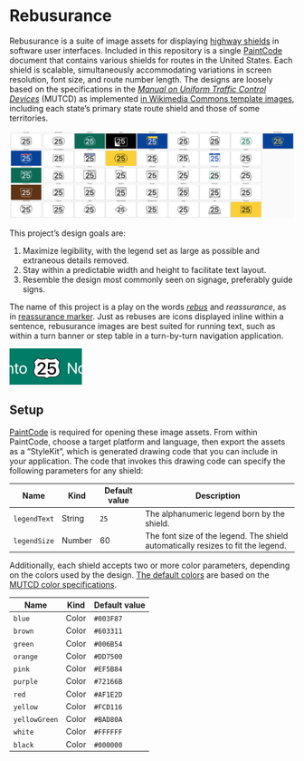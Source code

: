 # Rebusurance

Rebusurance is a suite of image assets for displaying [highway shields](https://en.wikipedia.org/wiki/Highway_shield) in software user interfaces. Included in this repository is a single [PaintCode](https://www.paintcodeapp.com/) document that contains various shields for routes in the United States. Each shield is scalable, simultaneously accommodating variations in screen resolution, font size, and route number length. The designs are loosely based on the specifications in the _[Manual on Uniform Traffic Control Devices](https://en.wikipedia.org/wiki/Manual_on_Uniform_Traffic_Control_Devices)_ (MUTCD) as implemented [in Wikimedia Commons template images](https://commons.wikimedia.org/wiki/Category:Highway_shield_templates), including each state’s primary state route shield and those of some territories.

![](img/canvas.png)

This project’s design goals are:

1. Maximize legibility, with the legend set as large as possible and extraneous details removed.
1. Stay within a predictable width and height to facilitate text layout.
1. Resemble the design most commonly seen on signage, preferably guide signs.

The name of this project is a play on the words _[rebus](https://en.wikipedia.org/wiki/Rebus)_ and _reassurance_, as in [reassurance marker](https://en.wikipedia.org/wiki/Reassurance_marker). Just as rebuses are icons displayed inline within a sentence, rebusurance images are best suited for running text, such as within a turn banner or step table in a turn-by-turn navigation application.

<img src="img/inline-example.png" width="128" alt="">

## Setup

[PaintCode](https://www.paintcodeapp.com/) is required for opening these image assets. From within PaintCode, choose a target platform and language, then export the assets as a “StyleKit”, which is generated drawing code that you can include in your application. The code that invokes this drawing code can specify the following parameters for any shield:

Name | Kind | Default value | Description
----|----|----|----
`legendText` | String | `25` | The alphanumeric legend born by the shield.
`legendSize` | Number | 60 | The font size of the legend. The shield automatically resizes to fit the legend.

Additionally, each shield accepts two or more color parameters, depending on the colors used by the design. [The default colors](https://commons.wikimedia.org/wiki/Commons:WikiProject_U.S._Roads/Shields) are based on the [MUTCD color specifications](http://mutcd.fhwa.dot.gov/kno-colorspec.htm).

Name | Kind | Default value
----|----|----
`blue` | Color | `#003F87`
`brown` | Color | `#603311`
`green` | Color | `#006B54`
`orange` | Color | `#DD7500`
`pink` | Color | `#EF5B84`
`purple` | Color | `#72166B`
`red` | Color | `#AF1E2D`
`yellow` | Color | `#FCD116`
`yellowGreen` | Color | `#BAD80A`
`white` | Color | `#FFFFFF`
`black` | Color | `#000000`
